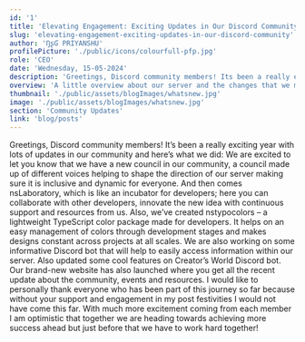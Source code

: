 ```yaml
---
id: '1'
title: 'Elevating Engagement: Exciting Updates in Our Discord Community!'
slug: 'elevating-engagement-exciting-updates-in-our-discord-community'
author: 'ŊʂƓ PRIYANSHU'
profilePicture: './public/icons/colourfull-pfp.jpg'
role: 'CEO'
date: 'Wednesday, 15-05-2024'
description: 'Greetings, Discord community members! Its been a really exciting year with lots of updates in our community and here’s what we did: We are excited to let you know that we have a new council in our community, a council made up of different voices helping to shape the ... '
overview: 'A little overview about our server and the changes that we made'
thumbnail: './public/assets/blogImages/whatsnew.jpg'
image: './public/assets/blogImages/whatsnew.jpg'
section: 'Community Updates'
link: 'blog/posts'
---
```


Greetings, Discord community members! It’s been a really exciting year with lots of updates in our community and here’s what we did: We are excited to let you know that we have a new council in our community, a council made up of different voices helping to shape the direction of our server making sure it is inclusive and dynamic for everyone. And then comes nsLaboratory, which is like an incubator for developers; here you can collaborate with other developers, innovate the new idea with continuous support and resources from us. Also, we’ve created nstypocolors – a lightweight TypeScript color package made for developers. It helps on an easy management of colors through development stages and makes designs constant across projects at all scales. We are also working on some informative Discord bot that will help to easily access information within our server. Also updated some cool features on Creator’s World Discord bot. Our brand-new website has also launched where you get all the recent update about the community, events and resources. I would like to personally thank everyone who has been part of this journey so far because without your support and engagement in my post festivities I would not have come this far. With much more excitement coming from each member I am optimistic that together we are heading towards achieving more success ahead but just before that we have to work hard together!
